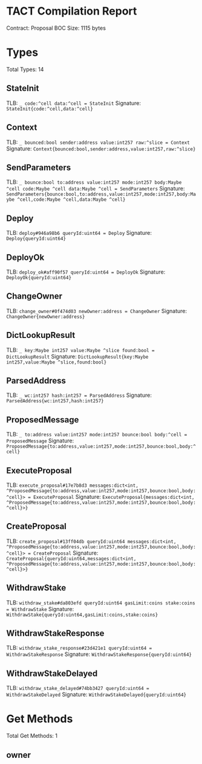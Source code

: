 # TACT Compilation Report
Contract: Proposal
BOC Size: 1115 bytes

# Types
Total Types: 14

## StateInit
TLB: `_ code:^cell data:^cell = StateInit`
Signature: `StateInit{code:^cell,data:^cell}`

## Context
TLB: `_ bounced:bool sender:address value:int257 raw:^slice = Context`
Signature: `Context{bounced:bool,sender:address,value:int257,raw:^slice}`

## SendParameters
TLB: `_ bounce:bool to:address value:int257 mode:int257 body:Maybe ^cell code:Maybe ^cell data:Maybe ^cell = SendParameters`
Signature: `SendParameters{bounce:bool,to:address,value:int257,mode:int257,body:Maybe ^cell,code:Maybe ^cell,data:Maybe ^cell}`

## Deploy
TLB: `deploy#946a98b6 queryId:uint64 = Deploy`
Signature: `Deploy{queryId:uint64}`

## DeployOk
TLB: `deploy_ok#aff90f57 queryId:uint64 = DeployOk`
Signature: `DeployOk{queryId:uint64}`

## ChangeOwner
TLB: `change_owner#0f474d03 newOwner:address = ChangeOwner`
Signature: `ChangeOwner{newOwner:address}`

## DictLookupResult
TLB: `_ key:Maybe int257 value:Maybe ^slice found:bool = DictLookupResult`
Signature: `DictLookupResult{key:Maybe int257,value:Maybe ^slice,found:bool}`

## ParsedAddress
TLB: `_ wc:int257 hash:int257 = ParsedAddress`
Signature: `ParsedAddress{wc:int257,hash:int257}`

## ProposedMessage
TLB: `_ to:address value:int257 mode:int257 bounce:bool body:^cell = ProposedMessage`
Signature: `ProposedMessage{to:address,value:int257,mode:int257,bounce:bool,body:^cell}`

## ExecuteProposal
TLB: `execute_proposal#17e7b8d3 messages:dict<int, ^ProposedMessage{to:address,value:int257,mode:int257,bounce:bool,body:^cell}> = ExecuteProposal`
Signature: `ExecuteProposal{messages:dict<int, ^ProposedMessage{to:address,value:int257,mode:int257,bounce:bool,body:^cell}>}`

## CreateProposal
TLB: `create_proposal#13ff04db queryId:uint64 messages:dict<int, ^ProposedMessage{to:address,value:int257,mode:int257,bounce:bool,body:^cell}> = CreateProposal`
Signature: `CreateProposal{queryId:uint64,messages:dict<int, ^ProposedMessage{to:address,value:int257,mode:int257,bounce:bool,body:^cell}>}`

## WithdrawStake
TLB: `withdraw_stake#da803efd queryId:uint64 gasLimit:coins stake:coins = WithdrawStake`
Signature: `WithdrawStake{queryId:uint64,gasLimit:coins,stake:coins}`

## WithdrawStakeResponse
TLB: `withdraw_stake_response#23d421e1 queryId:uint64 = WithdrawStakeResponse`
Signature: `WithdrawStakeResponse{queryId:uint64}`

## WithdrawStakeDelayed
TLB: `withdraw_stake_delayed#74bb3427 queryId:uint64 = WithdrawStakeDelayed`
Signature: `WithdrawStakeDelayed{queryId:uint64}`

# Get Methods
Total Get Methods: 1

## owner
